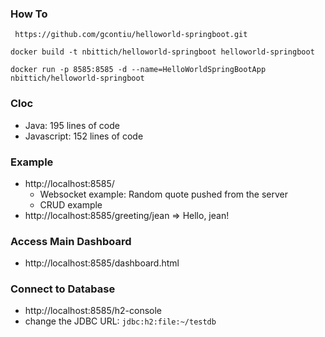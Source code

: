 ### How To
``` https://github.com/gcontiu/helloworld-springboot.git```

```docker build -t nbittich/helloworld-springboot helloworld-springboot``` 

```docker run -p 8585:8585 -d --name=HelloWorldSpringBootApp nbittich/helloworld-springboot``` 

### Cloc
- Java: 195 lines of code
- Javascript: 152 lines of code

### Example
 - http://localhost:8585/ 
    - Websocket example: Random quote pushed from the server
    - CRUD example
 - http://localhost:8585/greeting/jean => Hello, jean!

### Access Main Dashboard
 - http://localhost:8585/dashboard.html
 
### Connect to Database
 - http://localhost:8585/h2-console
 - change the JDBC URL: ```jdbc:h2:file:~/testdb```